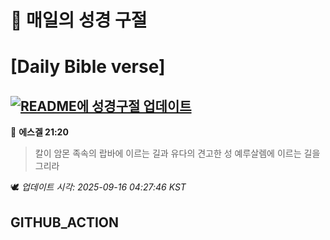 # 🙏 매일의 성경 구절
# [Daily Bible verse]
## [![README에 성경구절 업데이트](https://github.com/DONGSUKA/first_test/actions/workflows/update-readme-bible.yml/badge.svg)](https://github.com/DONGSUKA/first_test/actions/workflows/update-readme-bible.yml)
<!-- START_BIBLE_VERSE -->
📖 **에스겔 21:20**
> 칼이 암몬 족속의 랍바에 이르는 길과 유다의 견고한 성 예루살렘에 이르는 길을 그리라

🕊️ _업데이트 시각: 2025-09-16 04:27:46 KST_
  <!-- END_BIBLE_VERSE -->
## GITHUB_ACTION

